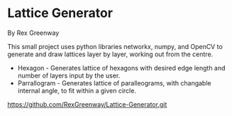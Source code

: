 # Lattice Generator
By Rex Greenway

This small project uses python libraries networkx, numpy, and OpenCV to generate and draw lattices layer by layer, working out from the centre.

- Hexagon - Generates lattice of hexagons with desired edge length and number of layers input by the user.
- Parrallogram - Generates lattice of paralleograms, with changable internal angle, to fit within a given circle.

https://github.com/RexGreenway/Lattice-Generator.git
